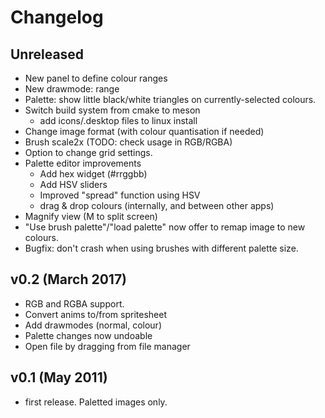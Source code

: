 # Changelog

## Unreleased

- New panel to define colour ranges
- New drawmode: range
- Palette: show little black/white triangles on currently-selected colours.
- Switch build system from cmake to meson
    - add icons/.desktop files to linux install
- Change image format (with colour quantisation if needed)
- Brush scale2x (TODO: check usage in RGB/RGBA)
- Option to change grid settings.
- Palette editor improvements
    - Add hex widget (#rrggbb)
    - Add HSV sliders
    - Improved "spread" function using HSV
    - drag & drop colours (internally, and between other apps)
- Magnify view (M to split screen)
- "Use brush palette"/"load palette" now offer to remap image to new colours.
- Bugfix: don't crash when using brushes with different palette size.

## v0.2 (March 2017)

- RGB and RGBA support.
- Convert anims to/from spritesheet
- Add drawmodes (normal, colour)
- Palette changes now undoable
- Open file by dragging from file manager


## v0.1 (May 2011)

- first release. Paletted images only.

